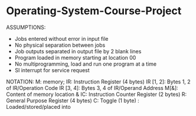 # Operating-System-Course-Project

ASSUMPTIONS:
- Jobs entered without error in input file
- No physical separation between jobs
- Job outputs separated in output file by 2 blank lines
- Program loaded in memory starting at location 00 
- No multiprogramming, load and run one program at a time
- SI interrupt for service request

NOTATION:
M: memory; IR: Instruction Register (4 bytes)
IR [1, 2]: Bytes 1, 2 of IR/Operation Code
IR [3, 4]: Bytes 3, 4 of IR/Operand Address 
M[&]: Content of memory location &
IC: Instruction Counter Register (2 bytes)
R: General Purpose Register (4 bytes)
C: Toggle (1 byte)
: Loaded/stored/placed into
